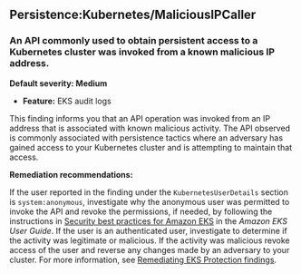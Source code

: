 Persistence:Kubernetes/MaliciousIPCaller
----------------------------------------


### An API commonly used to obtain persistent access to a Kubernetes cluster was invoked from a known malicious IP address.


**Default severity: Medium**


 * **Feature:** EKS audit logs

This finding informs you that an API operation was invoked from an IP address that is associated with known malicious activity. The API observed is commonly associated with persistence tactics where an adversary has gained access to your Kubernetes cluster and is attempting to maintain that access. 


**Remediation recommendations:**


If the user reported in the finding under the `KubernetesUserDetails` section is `system:anonymous`, investigate why the anonymous user was permitted to invoke the API and revoke the permissions, if needed, by following the instructions in [Security best practices for Amazon EKS](https://docs.aws.amazon.com/eks/latest/userguide/security-best-practices.html) in the *Amazon EKS User Guide*. If the user is an authenticated user, investigate to determine if the activity was legitimate or malicious. If the activity was malicious revoke access of the user and reverse any changes made by an adversary to your cluster. For more information, see [Remediating EKS Protection findings](./guardduty-remediate-kubernetes.html).

